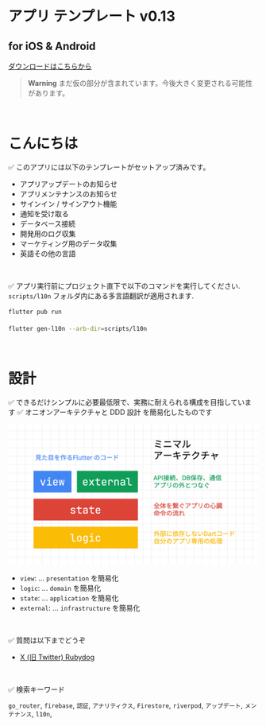 # アプリ テンプレート v0.13

## for iOS & Android

[ダウンロードはこちらから](https://github.com/rbdog/templates)

> **Warning**
> まだ仮の部分が含まれています。今後大きく変更される可能性があります。

<br />

# こんにちは

✅ このアプリには以下のテンプレートがセットアップ済みです。

- アプリアップデートのお知らせ
- アプリメンテナンスのお知らせ
- サインイン / サインアウト機能
- 通知を受け取る
- データベース接続
- 開発用のログ収集
- マーケティング用のデータ収集
- 英語その他の言語

<br />

✅ アプリ実行前にプロジェクト直下で以下のコマンドを実行してください. `scripts/l10n` フォルダ内にある多言語翻訳が適用されます.

```sh
flutter pub run

flutter gen-l10n --arb-dir=scripts/l10n
```

<br />

# 設計

✅ できるだけシンプルに必要最低限で、実務に耐えられる構成を目指しています
✅ オニオンアーキテクチャと DDD 設計 を簡易化したものです

![image](https://github.com/rbdog/templates/blob/main/docs/static/images/minimal-archit.png?raw=true)

- `view`: ... `presentation` を簡易化
- `logic`: ... `domain` を簡易化
- `state`: ... `application` を簡易化
- `external`: ... `infrastructure` を簡易化

<br />

✅ 質問は以下までどうぞ

- [X (旧 Twitter) Rubydog](https://x.com/rubydog_jp)

<br />

✅ 検索キーワード

`go_router`, `firebase`, `認証`, `アナリティクス`, `Firestore`, `riverpod`, `アップデート`, `メンテナンス`, `l10n`,
